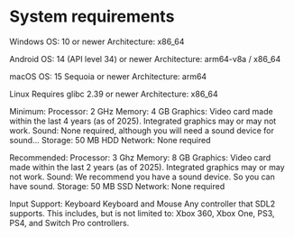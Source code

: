 # System requirements

Windows
OS: 10 or newer
Architecture: x86_64

Android
OS: 14 (API level 34) or newer
Architecture: arm64-v8a / x86_64

macOS
OS: 15 Sequoia or newer
Architecture: arm64

Linux
Requires glibc 2.39 or newer
Architecture: x86_64

Minimum:
Processor: 2 GHz
Memory: 4 GB
Graphics: Video card made within the last 4 years (as of 2025). Integrated graphics may or may not work.
Sound: None required, although you will need a sound device for sound...
Storage: 50 MB HDD
Network: None required

Recommended:
Processor: 3 Ghz
Memory: 8 GB
Graphics: Video card made within the last 2 years (as of 2025). Integrated graphics may or may not work.
Sound: We recommend you have a sound device. So you can have sound.
Storage: 50 MB SSD
Network: None required

Input Support:
Keyboard
Keyboard and Mouse
Any controller that SDL2 supports. This includes, but is not limited to: Xbox 360, Xbox One, PS3, PS4, and Switch Pro controllers.
